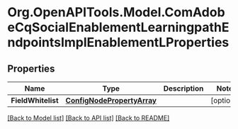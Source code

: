 # Org.OpenAPITools.Model.ComAdobeCqSocialEnablementLearningpathEndpointsImplEnablementLProperties
## Properties

Name | Type | Description | Notes
------------ | ------------- | ------------- | -------------
**FieldWhitelist** | [**ConfigNodePropertyArray**](ConfigNodePropertyArray.md) |  | [optional] 

[[Back to Model list]](../README.md#documentation-for-models) [[Back to API list]](../README.md#documentation-for-api-endpoints) [[Back to README]](../README.md)

